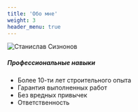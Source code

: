 ```yaml
---
title: 'Обо мне'
weight: 3
header_menu: true
---
```

![Станислав Сизнонов](images/profile.jpg)

##### Профессиональные навыки


* Более 10-ти лет строительного опыта
* Гарантия выполненных работ
* Без вредных привычек 
* Ответственность
